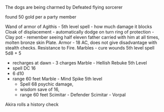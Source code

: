 The dogs are being charmed by 
Defeated flying sorcerer

found 50 gold per a party member

Wand of armor of Agithis - 5th level spell - how much damage it blocks
Cloak of displacement - automatically dodge on turn
ring of protection -
Clay pot - remember seeing half eleven father carried with him at all times, molten bronze skin Plate. Armor - 18 AC, does not give disadvantage with stealth checks. Resistance to Fire. 
Marbles - cure wounds 5th level spell 5d8 + 5 
 - recharges at dawn - 3 charges
Marble - Hellish Rebuke 5th Level
- spell DC 16 
- 6 d10
- range 60 feet
Marble - Mind Spike 5th level 
	- Spell 68 psychic damage,  
	- wisdom save of 16, 
	- range 60 feet 
Scimitar - Defender 
Scimitar - Vorpal 

Akira rolls a history check



